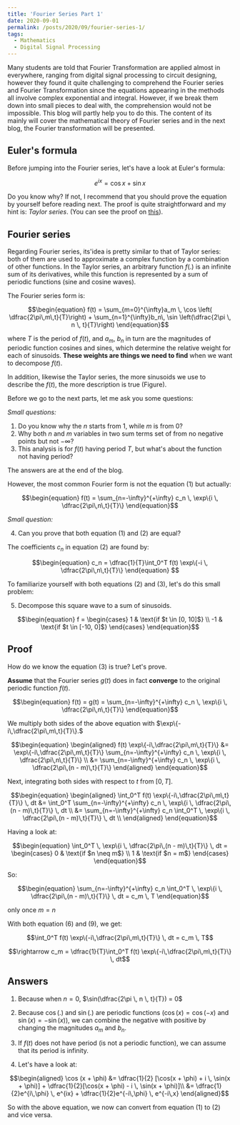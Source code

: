 ```yaml
---
title: 'Fourier Series Part 1'
date: 2020-09-01
permalink: /posts/2020/09/fourier-series-1/
tags:
  - Mathematics
  - Digital Signal Processing
---
```


Many students are told that Fourier Transformation are applied almost in everywhere, ranging from digital signal processing to circuit designing, however they found it quite challenging to comprehend the Fourier series and Fourier Transformation since the equations appearing in the methods all involve complex exponential and integral. However, if we break them down into small pieces to deal with, the comprehension would not be impossible. This blog will partly help you to do this. The content of its mainly will cover the mathematical theory of Fourier series and in the next blog, the Fourier transformation will be presented.

## Euler's formula

Before jumping into the Fourier series, let's have a look at Euler's formula:

$$e^{ix} = \cos x + \sin x$$

Do you know why? If not, I recommend that you should prove the equation by yourself before reading next. The proof is quite straightforward and my hint is: *Taylor series*. (You can see the proof on [this](https://en.wikipedia.org/wiki/Euler%27s_formula)).

## Fourier series

Regarding Fourier series, its'idea is pretty similar to that of Taylor series: both of them are used to approximate a complex function by a combination of other functions. In the Taylor series, an arbitrary function $f(.)$ is an infinite sum of its derivatives, while this function is represented by a sum of periodic functions (sine and cosine waves).

The Fourier series form is:

$$\begin{equation}
  f(t) = \sum_{m=0}^{\infty}a_m \, \cos \left( \dfrac{2\pi\,m\,t}{T}\right) + \sum_{n=1}^{\infty}b_n\, \sin \left(\dfrac{2\pi \, n \, t}{T}\right)
\end{equation}$$ 

where $T$ is the period of $f(t)$, and $a_m$, $b_n$ in turn are the magnitudes of periodic function cosines and sines, which determine the relative weight for each of sinusoids. **These weights are things we need to find** when we want to decompose $f(t)$.

In addition, likewise the Taylor series, the more sinusoids we use to describe the $f(t)$, the more description is true (Figure).

Before we go to the next parts, let me ask you some questions:

*Small questions:*

1. Do you know why the $n$ starts from $1$, while $m$ is from $0$?
2. Why both $n$ and $m$ variables in two sum terms set of from no negative points but not $-\infty$?
3. This analysis is for $f(t)$ having period $T$, but what's about the function not having period?

The answers are at the end of the blog.

However, the most common Fourier form is not the equation $(1)$ but actually:

$$\begin{equation}
  f(t) = \sum_{n=-\infty}^{+\infty} c_n \, \exp\{i \, \dfrac{2\pi\,n\,t}{T}\}
\end{equation}$$

*Small question:*

4. Can you prove that both equation $(1)$ and $(2)$ are equal?

The coefficients $c_n$ in equation $(2)$ are found by:

$$\begin{equation}
  c_n = \dfrac{1}{T}\int_0^T f(t) \exp\{-i \, \dfrac{2\pi\,n\,t}{T}\}
\end{equation}
$$

To familiarize yourself with both equations $(2)$ and $(3)$, let's do this small problem:

5. Decompose this square wave to a sum of sinusoids.

$$\begin{equation}
  f =
  \begin{cases}
    1 & \text{if $t \in [0, 10]$} \\
    -1 & \text{if $t \in [-10, 0]$}
  \end{cases}
\end{equation}$$

## Proof

How do we know the equation $(3)$ is true? Let's prove.

**Assume** that the Fourier series $g(t)$ does in fact **converge** to the original periodic function $f(t)$.

$$\begin{equation}
  f(t) = g(t) = \sum_{n=-\infty}^{+\infty} c_n \, \exp\{i \, \dfrac{2\pi\,n\,t}{T}\}
\end{equation}$$

We multiply both sides of the above equation with $\exp\{-i\,\dfrac{2\pi\,m\,t}{T}\}.$

$$\begin{equation}
\begin{aligned}
   f(t) \exp\{-i\,\dfrac{2\pi\,m\,t}{T}\} &= \exp\{-i\,\dfrac{2\pi\,m\,t}{T}\} \sum_{n=-\infty}^{+\infty} c_n \, \exp\{i \, \dfrac{2\pi\,n\,t}{T}\} \\
   &= \sum_{n=-\infty}^{+\infty} c_n \, \exp\{i \, \dfrac{2\pi\,(n - m)\,t}{T}\}
\end{aligned}
\end{equation}$$

Next, integrating both sides with respect to $t$ from $[0, T]$.

$$\begin{equation}
\begin{aligned}
   \int_0^T f(t) \exp\{-i\,\dfrac{2\pi\,m\,t}{T}\} \, dt &= \int_0^T \sum_{n=-\infty}^{+\infty} c_n \, \exp\{i \, \dfrac{2\pi\,(n - m)\,t}{T}\} \, dt \\
    &= \sum_{n=-\infty}^{+\infty} c_n \int_0^T \, \exp\{i \, \dfrac{2\pi\,(n - m)\,t}{T}\} \, dt \\
\end{aligned}
\end{equation}$$

Having a look at:

$$\begin{equation}
   \int_0^T \, \exp\{i \, \dfrac{2\pi\,(n - m)\,t}{T}\} \, dt =
  \begin{cases}
    0 & \text{if $n \neq m$} \\
    1 & \text{if $n = m$}
  \end{cases}
\end{equation}$$

So:

$$\begin{equation}
    \sum_{n=-\infty}^{+\infty} c_n \int_0^T \, \exp\{i \, \dfrac{2\pi\,(n - m)\,t}{T}\} \, dt  = c_m \, T
\end{equation}$$

only once $m = n$

With both equation $(6)$ and $(9)$, we get:

$$\int_0^T f(t) \exp\{-i\,\dfrac{2\pi\,m\,t}{T}\} \, dt = c_m \, T$$

$$\rightarrow c_m = \dfrac{1}{T}\int_0^T f(t) \exp\{-i\,\dfrac{2\pi\,m\,t}{T}\} \, dt$$

## Answers

1. Because when $n = 0$, $\sin(\dfrac{2\pi \, n \, t}{T}) = 0$

2. Because $\cos (.)$ and $\sin (.)$ are periodic functions ($\cos(x) = \cos(-x)$ and $\sin(x) = -\sin(x)$), we can combine the negative with positive by changing the magnitudes $a_m$ and $b_n$.
  
3. If $f(t)$ does not have period (is not a periodic function), we can assume that its period is infinity.

4. Let's have a look at:

$$\begin{aligned}
  \cos (x + \phi) &= \dfrac{1}{2} [\cos(x + \phi) + i \, \sin(x + \phi)] + \dfrac{1}{2}[\cos(x + \phi) - i \, \sin(x + \phi)]\\
                  &= \dfrac{1}{2}e^{i\,\phi} \, e^{ix} + \dfrac{1}{2}e^{-i\,\phi} \, e^{-i\,x}
\end{aligned}$$

So with the above equation, we now can convert from equation $(1)$ to $(2)$ and vice versa.


